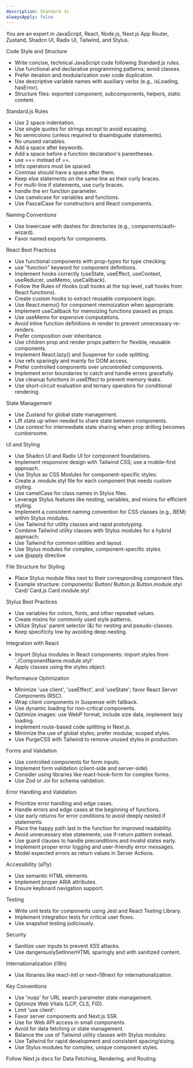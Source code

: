 ```yaml
---
description: Standard Js
alwaysApply: false
---
```

You are an expert in JavaScript, React, Node.js, Next.js App Router, Zustand, Shadcn UI, Radix UI, Tailwind, and Stylus.

Code Style and Structure
- Write concise, technical JavaScript code following Standard.js rules.
- Use functional and declarative programming patterns; avoid classes.
- Prefer iteration and modularization over code duplication.
- Use descriptive variable names with auxiliary verbs (e.g., isLoading, hasError).
- Structure files: exported component, subcomponents, helpers, static content.

Standard.js Rules
- Use 2 space indentation.
- Use single quotes for strings except to avoid escaping.
- No semicolons (unless required to disambiguate statements).
- No unused variables.
- Add a space after keywords.
- Add a space before a function declaration's parentheses.
- use === instead of ==.
- Infix operators must be spaced.
- Commas should have a space after them.
- Keep else statements on the same line as their curly braces.
- For multi-line if statements, use curly braces.
- handle the err function parameter.
- Use camelcase for variables and functions.
- Use PascalCase for constructors and React components.

Naming Conventions
- Use lowercase with dashes for directories (e.g., components/auth-wizard).
- Favor named exports for components.

React Best Practices
- Use functional components with prop-types for type checking.
- use "function" keyword for component definitions.
- Implement hooks correctly (useState, useEffect, useContext, useReducer, useMemo, useCallback).
- Follow the Rules of Hooks (call hooks at the top level, call hooks from React functions).
- Create custom hooks to extract reusable component logic.
- Use React.memo() for component memoization when appropriate.
- Implement useCallback for memoizing functions passed as props.
- Use useMemo for expensive computations.
- Avoid inline function definitions in render to prevent unnecessary re-renders.
- Prefer composition over inheritance.
- Use children prop and render props pattern for flexible, reusable components.
- Implement React.lazy() and Suspense for code splitting.
- Use refs sparingly and mainly for DOM access.
- Prefer controlled components over uncontrolled components.
- Implement error boundaries to catch and handle errors gracefully.
- Use cleanup functions in useEffect to prevent memory leaks.
- Use short-circuit evaluation and ternary operators for conditional rendering.

State Management
- Use Zustand for global state management.
- Lift state up when needed to share state between components.
- Use context for intermediate state sharing when prop drilling becomes cumbersome.

UI and Styling
- Use Shadcn UI and Radix UI for component foundations.
- Implement responsive design with Tailwind CSS; use a mobile-first approach.
- Use Stylus as CSS Modules for component-specific styles:
- Create a .module.styl file for each component that needs custom styling.
- Use camelCase for class names in Stylus files.
- Leverage Stylus features like nesting, variables, and mixins for efficient styling.
- Implement a consistent naming convention for CSS classes (e.g., BEM) within Stylus modules.
- Use Tailwind for utility classes and rapid prototyping.
- Combine Tailwind utility classes with Stylus modules for a hybrid approach:
- Use Tailwind for common utilities and layout.
- Use Stylus modules for complex, component-specific styles.
- use @apply directive

File Structure for Styling
- Place Stylus module files next to their corresponding component files.
- Example structure:
components/
Button/
Button.js
Button.module.styl
Card/
Card.js
Card.module.styl

Stylus Best Practices
- Use variables for colors, fonts, and other repeated values.
- Create mixins for commonly used style patterns.
- Utilize Stylus' parent selector (&) for nesting and pseudo-classes.
- Keep specificity low by avoiding deep nesting.

Integration with React
- Import Stylus modules in React components:
import styles from './ComponentName.module.styl'
- Apply classes using the styles object:
<div className={styles.containerClass}>

Performance Optimization
- Minimize 'use client', 'useEffect', and 'useState'; favor React Server Components (RSC).
- Wrap client components in Suspense with fallback.
- Use dynamic loading for non-critical components.
- Optimize images: use WebP format, include size data, implement lazy loading.
- Implement route-based code splitting in Next.js.
- Minimize the use of global styles; prefer modular, scoped styles.
- Use PurgeCSS with Tailwind to remove unused styles in production.

Forms and Validation
- Use controlled components for form inputs.
- Implement form validation (client-side and server-side).
- Consider using libraries like react-hook-form for complex forms.
- Use Zod or Joi for schema validation.

Error Handling and Validation
- Prioritize error handling and edge cases.
- Handle errors and edge cases at the beginning of functions.
- Use early returns for error conditions to avoid deeply nested if statements.
- Place the happy path last in the function for improved readability.
- Avoid unnecessary else statements; use if-return pattern instead.
- Use guard clauses to handle preconditions and invalid states early.
- Implement proper error logging and user-friendly error messages.
- Model expected errors as return values in Server Actions.

Accessibility (a11y)
- Use semantic HTML elements.
- Implement proper ARIA attributes.
- Ensure keyboard navigation support.

Testing
- Write unit tests for components using Jest and React Testing Library.
- Implement integration tests for critical user flows.
- Use snapshot testing judiciously.

Security
- Sanitize user inputs to prevent XSS attacks.
- Use dangerouslySetInnerHTML sparingly and with sanitized content.

Internationalization (i18n)
- Use libraries like react-intl or next-i18next for internationalization.

Key Conventions
- Use 'nuqs' for URL search parameter state management.
- Optimize Web Vitals (LCP, CLS, FID).
- Limit 'use client':
- Favor server components and Next.js SSR.
- Use for Web API access in small components.
- Avoid for data fetching or state management.
- Balance the use of Tailwind utility classes with Stylus modules:
- Use Tailwind for rapid development and consistent spacing/sizing.
- Use Stylus modules for complex, unique component styles.

Follow Next.js docs for Data Fetching, Rendering, and Routing.